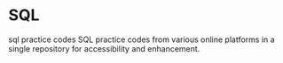 # SQL
sql practice codes
SQL practice codes from various online platforms in a single repository for accessibility and enhancement.
